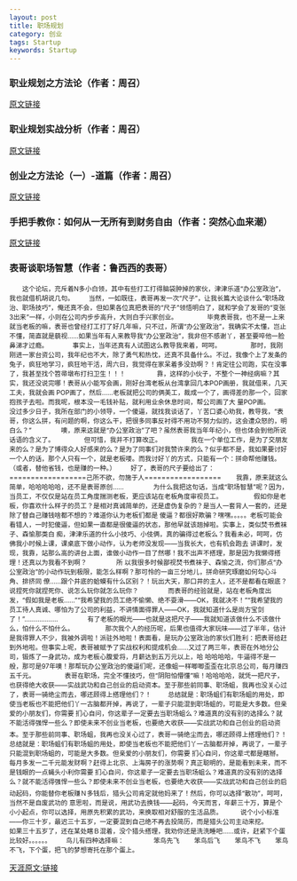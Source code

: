 ```yaml
---
layout: post
title: 职场规划
category: 创业
tags: Startup
keywords: Startup
---
```


### 职业规划之方法论（作者：周召）
[原文链接](https://zhuanlan.zhihu.com/p/19721427?refer=zhouzhao)

### 职业规划实战分析（作者：周召）
[原文链接](https://zhuanlan.zhihu.com/p/19766913)

### 创业之方法论（一）-道篇（作者：周召）
[原文链接](https://zhuanlan.zhihu.com/p/19927795)

### 手把手教你：如何从一无所有到财务自由（作者：突然心血来潮）
[原文链接](http://bbs.tianya.cn/post-enterprise-312806-1.shtml)

### 表哥谈职场智慧（作者：鲁西西的表哥）

<small>
    　　这个论坛，充斥着N多小白领，其中有些打工打得脑袋肿掉的家伙，津津乐道“办公室政治”，我也就借机胡说几句。
</small>

<small>
    　　当然，一如既往，表哥再发一次“尺子”，让我长篇大论谈什么“职场政治、职场技巧”，俺还真不会，但如果各位真把表哥的“尺子”领悟明白了，就和学会了发哥的“变张3出来”一样，小则在公司内步步高升，大则白手兴家创业。    　　
</small>

<small>
    　　毕竟表哥我，也不是一上来就当老板的嘛，表哥也曾经打工打了好几年嘛，只不过，所谓“办公室政治”，我确实不太懂，岂止不懂，简直就是藐视……如果当年有人来教导我“办公室政治”，我非但不感谢丫，甚至要啐他一脸鼻涕才过瘾。　　
</small>
<small>
    　　事实上，当年还真有人试图这么教导我来着，呵呵。  　　
</small>

<small>
    　　那时，我刚刚进一家台资公司，我年纪也不大，除了勇气和热忱，还真不具备什么。不过，我像个上了发条的兔子，疯狂地学习，疯狂地干活，周六日，我觉得在家呆着多没劲啊？！肯定往公司跑，实在没事了，我甚至找个笤帚墩布打扫卫生！！！
    　　
</small>

<small>
    　 　靠，这样的小伙子，不整个一神经病嘛？其实，我还没说完哪！表哥从小能写会画，刚好台湾老板从台湾拿回几本POP画册，我就借来，几天工夫，我就会画 POP画了，然后……老板就把公司的俩美工，裁成一个了，画得差的那一个，回家抱孩子去啦。而我呢，根本没一毛钱补贴，就利用业余休息时间，帮公司画了大 量POP画。  　　
</small>

<small>
    　　没过多少日子，我所在部门的小领导，一个傻逼，就找我谈话了，丫苦口婆心劝我，教导我，“表哥，你这么拼，有问题的啊，你这么干，把很多同事反衬得不用功不努力似的，这会遭众怒的，明白么？”    　　
</small>

<small>
    　　噢，原来这就是“办公室政治”了吧？虽然表哥我当年年纪小，但也体会到他所说话语的含义了。   　　
</small>

<small>
    　　但可惜，我并不打算改正。    　　
</small>

<small>
    　　我在一个单位工作，是为了交朋友来的么？是为了博得众人好感来的么？是为了同事们对我赞许来的么？似乎都不是，我如果要讨好一个人的话，那个人只有一个，就是老板喽。而我讨好丫的方式，只能有一个：拼命帮他赚钱。（或者，替他省钱，也是赚的一种。）
</small>


<small>
    　　好了，表哥的尺子要给出了：
</small>

<small>
==================己所不欲，勿施于人==================
</small>

<small>
　　我靠，原来就这么简单，哈哈哈哈哈，还不是表哥原创……
　　
</small>

<small>
　　为什么我把这句话，当成“职场智慧”呢？因为，当员工，不仅仅是站在员工角度揣测老板，更应该站在老板角度审视员工。
　　
</small>

<small>
　 　假如你是老板，你喜欢什么样子的员工？是相对真诚简单的，还是虚伪复杂的？是当人一套背人一套的，还是除了替自己赚钱啥都不想的？难道你认为老板们都是 傻逼？都很好欺骗？嘿嘿。。。。。老板可能会看错人，一时犯傻逼，但如果一直都是很傻逼的状态，那他早就该翘掉啦。实事上，类似焚书煮袜子、森愉那类白 痴，津津乐道的什么小技巧、小伎俩，真的骗得过老板么？我看未必，呵呵，仿佛我小时候上课，课桌底下做小动作，认为老师没发现——当我长大，也有机会跑去 讲课时，发现，我靠，站那么高的讲台上面，谁做小动作一目了然哪！我不出声不搭理，那是因为我懒得搭理！还真以为我看不到啊？
　　
</small>

<small>
　　所 以我很多时候鄙视焚书煮袜子、森愉之流，你们那点“办公室政治”的小动作玩到极限，能怎么样啊？那可怜的一亩三分地儿，拼命研究琢磨如何勾心斗角、排挤同 僚……跟个井底的蛤蟆有什么区别？！玩出大天，那口井的主人，还不是都看在眼底？说捏死你就捏死你、说怎么玩你就怎么玩你？
　　
</small>

<small>
　　而表哥的经验就是，站在老板角度出发，“假如我是老板……”“我希望我的员工绝不偷懒、绝不耍滑——OK，我就决不！”“我希望我的员工待人真诚、哪怕为了公司的利益，不讲情面得罪人——OK，我就知道什么是尚方宝剑了！”………………
　　
</small>

<small>
　　有了老板的眼光——也就是这把尺子——我就知道该做什么不该做什么，怕什么不怕什么。
　　
</small>

<small>
　 　那次我个人的经历呢，后果也值得大家玩味——过了半年，估计是我得罪人不少，我被外调啦！派驻外地啦！表面看，是玩办公室政治的家伙们胜利：把表哥给赶 到外地啦。但事实上呢，表哥被赋予了实战权利和提成机会……又过了两三年，表哥在外地分公司，锻炼了一身武功，成为老板心腹爱将，月薪达到五万元以上，哈 哈哈哈哈，牛逼得不是一般，那可是97年噢！那帮玩办公室政治的傻逼们呢，还像蛆一样唧唧歪歪在北京总公司，每月赚四五千元。
　　
</small>

<small>
　　表哥在职场，完全不懂技巧，但“阴阳怕懵懂”嘛！哈哈哈哈，就凭一把尺子，也获得绝大收获——实战武功和自己创业的启动资本。至于那些前同事、职场蛆，我再也没关心过了，表哥一骑绝尘而去，哪还顾得上搭理他们？！
</small>

<small>
　 　总结就是：职场蛆们有职场蛆的用处，即使当老板也不能把他们丫一古脑都开掉，再说了，一辈子只能混到职场蛆的，可能是大多数。但亲爱的小朋友们，你需要 扪心自问，你这辈子一定要去当职场蛆么？难道真的没有别的选择么？就不能活得强悍一些么？即使未来不创业当老板，也要绝大收获——实战武功和自己创业的启动资本。至于那些前同事、职场蛆，我再也没关心过了，表哥一骑绝尘而去，哪还顾得上搭理他们？！　　
</small>

<small>
　 　总结就是：职场蛆们有职场蛆的用处，即使当老板也不能把他们丫一古脑都开掉，再说了，一辈子只能混到职场蛆的，可能是大多数。但亲爱的小朋友们，你需要 扪心自问，你这辈弌都是瞎掰。每月多发一二千元能发财啊？赶得上北京、上海房子的涨势啊？真正聪明的，是能看到未来，而不是钱眼的一点蝇头小利你需要 扪心自问，你这辈子一定要去当职场蛆么？难道真的没有别的选择么？就不能活得强悍一些么？即使未来不创业当老板，也要绝大收获——实战武功和自己创业的启动起码，你能替你老板赚Ｎ多钱后，猎头公司肯定就他妈来了！然后，你可以选择“散功”，呵呵，当然不是自废武功的 意思啦，而是说，用武功去换钱——起码，今天而言，年薪三十万，算是个小小起点，你可以选择，用原先积累的武功，来换取相对舒服的生活品质。　
</small>

<small>
　　说个小小标准——你三十岁，最迟三十五岁，一定要混到自己绝不再去投简历，而是猎头公司主动来挖。　
</small>

<small>
　　如果三十五岁了，还在某处瞎Ｂ混着，没个猎头搭理，我劝你还是洗洗睡吧……或许，赶紧下个蛋比较好。。。。。。
</small>

<small>
　　鸟儿有四种选择嘛：   　　
</small>

<small>
　　笨鸟先飞
</small>

<small>
　　笨鸟后飞
</small>

<small>
　　笨鸟不飞
</small>

<small>
　　笨鸟不飞，下个蛋，把飞的梦想寄托在那个蛋上。
</small>


[天涯原文:链接](http://www.tianya.cn/publicforum/content/no100/1/26128.shtml)
